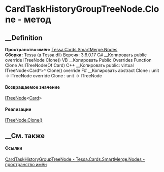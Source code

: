 # CardTaskHistoryGroupTreeNode.Clone - метод
##  __Definition
 **Пространство имён:**
[Tessa.Cards.SmartMerge.Nodes](N_Tessa_Cards_SmartMerge_Nodes.htm)  
 **Сборка:** Tessa (в Tessa.dll) Версия: 3.6.0.17
C# __Копировать
     public override ITreeNode<Card> Clone()
VB __Копировать
     Public Overrides Function Clone As ITreeNode(Of Card)
C++ __Копировать
     public:
    virtual ITreeNode<Card^>^ Clone() override
F# __Копировать
     abstract Clone : unit -> ITreeNode<Card> 
    override Clone : unit -> ITreeNode<Card> 
#### Возвращаемое значение
[ITreeNode](T_Tessa_SmartMerge_ITreeNode_1.htm)<[Card](T_Tessa_Cards_Card.htm)>
#### Реализации
[ITreeNode<TMergeObject>.Clone()](M_Tessa_SmartMerge_ITreeNode_1_Clone.htm)  
##  __См. также
#### Ссылки
[CardTaskHistoryGroupTreeNode -
](T_Tessa_Cards_SmartMerge_Nodes_CardTaskHistoryGroupTreeNode.htm)
[Tessa.Cards.SmartMerge.Nodes - пространство
имён](N_Tessa_Cards_SmartMerge_Nodes.htm)
